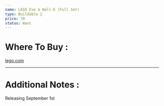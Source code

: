 ```yaml
---
name: LEGO Eve & Wall-E (Full Set)
type: Buildable 🧱
price: 70
status: Want
---
```

# Where To Buy :

[lego.com](https://www.lego.com/en-us/product/wall-e-and-eve-43279?ef_id=CjwKCAjw7_DEBhAeEiwAWKiCCzIcyrByGoQSriKLUBD4dBDNUDcQmu057v6ubklG-zi8-WFWwaO5ZhoCqvsQAvD_BwE:G:s&s_kwcid=AL!790!3!!!!x!!!19932189580!&cmp=KAC-INI-GOOGUS-GO-US_GL-EN-RE-SP-BUY-CREATE-MB_ALWAYS_ON-SHOP-BP-PMAX-ALL-CIDNA00000-PMAX-LOW_PRIORITY&gad_source=1&gad_campaignid=19924109190&gbraid=0AAAAADESMXIOOLYR5vmq2-uFJiKOfpXBr&gclid=CjwKCAjw7_DEBhAeEiwAWKiCCzIcyrByGoQSriKLUBD4dBDNUDcQmu057v6ubklG-zi8-WFWwaO5ZhoCqvsQAvD_BwE)

---
# Additional Notes :

Releasing September 1st